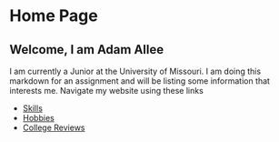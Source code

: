 # Home Page
## Welcome, I am Adam Allee
I am currently a Junior at the University of Missouri. I am doing this markdown for an assignment and will be listing some information that interests me.
Navigate my website using these links
* [Skills](./skills.md)
* [Hobbies](./hobby.md)
* [College Reviews](./college.md)
